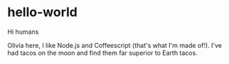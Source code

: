 # hello-world

Hi humans

Olivia here, I like Node.js and Coffeescript (that's what I'm made of!).
I've had tacos on the moon and find them far superior to Earth tacos.
